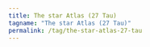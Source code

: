 ```yaml
---
title: The star Atlas (27 Tau)
tagname: "The star Atlas (27 Tau)"
permalink: /tag/the-star-atlas-27-tau
---
```


